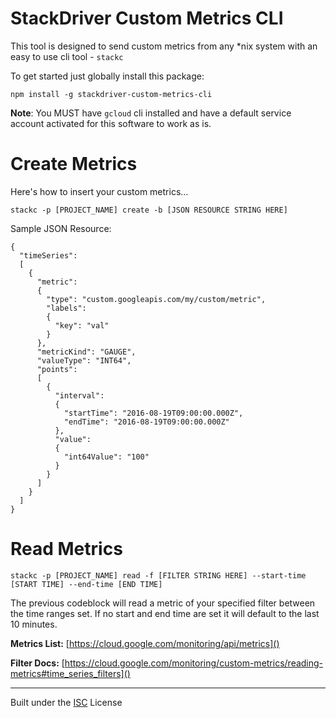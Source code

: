 # StackDriver Custom Metrics CLI

This tool is designed to send custom metrics from any \*nix system with an easy to use cli tool - `stackc`

To get started just globally install this package:
```
npm install -g stackdriver-custom-metrics-cli
```

**Note**: You MUST have `gcloud` cli installed and have a default service account activated for this software to work as is.

# Create Metrics

Here's how to insert your custom metrics...

```
stackc -p [PROJECT_NAME] create -b [JSON RESOURCE STRING HERE]
```

Sample JSON Resource:

```
{
  "timeSeries": 
  [
    {
      "metric": 
      {
        "type": "custom.googleapis.com/my/custom/metric",
        "labels": 
        {
          "key": "val"
        }
      },
      "metricKind": "GAUGE",
      "valueType": "INT64",
      "points": 
      [
        {
          "interval": 
          {
            "startTime": "2016-08-19T09:00:00.000Z",
            "endTime": "2016-08-19T09:00:00.000Z"
          },
          "value": 
          {
            "int64Value": "100"
          }
        }
      ]
    }
  ]
}
```

# Read Metrics

```
stackc -p [PROJECT_NAME] read -f [FILTER STRING HERE] --start-time [START TIME] --end-time [END TIME] 
```

The previous codeblock will read a metric of your specified filter between the time ranges set. If no start and end time are set it will default to the last 10 minutes.

**Metrics List:** [https://cloud.google.com/monitoring/api/metrics]()

**Filter Docs:** [https://cloud.google.com/monitoring/custom-metrics/reading-metrics#time_series_filters]()

-------

Built under the [ISC](http://opensource.org/licenses/ISC) License
